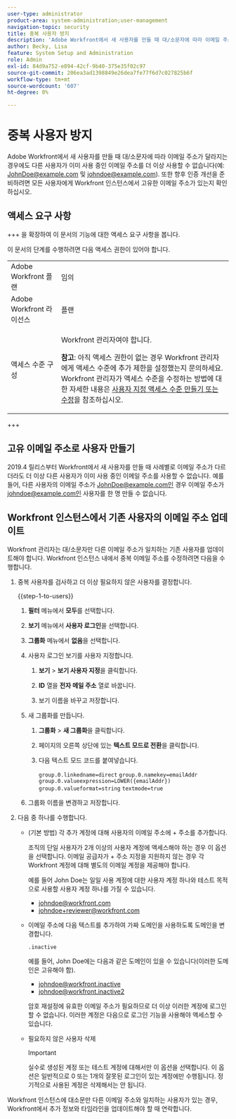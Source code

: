 ```yaml
---
user-type: administrator
product-area: system-administration;user-management
navigation-topic: security
title: 중복 사용자 방지
description: 'Adobe Workfront에서 새 사용자를 만들 때 대/소문자에 따라 이메일 주소가 달라지는 경우에도 다른 사용자가 이미 사용 중인 이메일 주소를 더 이상 사용할 수 없습니다(예: JohnDoe@example.com 및 johndoe@example.com). 또한 향후 인증 개선을 준비하려면 모든 사용자에게 Workfront 인스턴스에서 고유한 이메일 주소가 있는지 확인하십시오.'
author: Becky, Lisa
feature: System Setup and Administration
role: Admin
exl-id: 84d9a752-e894-42cf-9b40-375e35f02c97
source-git-commit: 206ea3ad1398849e26dea7fe77f6d7c027825b6f
workflow-type: tm+mt
source-wordcount: '607'
ht-degree: 0%

---
```


# 중복 사용자 방지

Adobe Workfront에서 새 사용자를 만들 때 대/소문자에 따라 이메일 주소가 달라지는 경우에도 다른 사용자가 이미 사용 중인 이메일 주소를 더 이상 사용할 수 없습니다(예: JohnDoe@example.com 및 johndoe@example.com). 또한 향후 인증 개선을 준비하려면 모든 사용자에게 Workfront 인스턴스에서 고유한 이메일 주소가 있는지 확인하십시오.

## 액세스 요구 사항

+++ 을 확장하여 이 문서의 기능에 대한 액세스 요구 사항을 봅니다.

이 문서의 단계를 수행하려면 다음 액세스 권한이 있어야 합니다.

<table style="table-layout:auto"> 
 <col> 
 <col> 
 <tbody> 
  <tr> 
   <td role="rowheader">Adobe Workfront 플랜</td> 
   <td>임의</td> 
  </tr> 
  <tr> 
   <td role="rowheader">Adobe Workfront 라이선스</td> 
   <td>플랜</td> 
  </tr> 
  <tr> 
   <td role="rowheader">액세스 수준 구성</td> 
   <td> <p>Workfront 관리자여야 합니다.</p> <p><b>참고</b>: 아직 액세스 권한이 없는 경우 Workfront 관리자에게 액세스 수준에 추가 제한을 설정했는지 문의하세요. Workfront 관리자가 액세스 수준을 수정하는 방법에 대한 자세한 내용은 <a href="../../../administration-and-setup/add-users/configure-and-grant-access/create-modify-access-levels.md" class="MCXref xref">사용자 지정 액세스 수준 만들기 또는 수정</a>을 참조하십시오.</p> </td> 
  </tr> 
 </tbody> 
</table>

+++

## 고유 이메일 주소로 사용자 만들기

2019.4 릴리스부터 Workfront에서 새 사용자를 만들 때 사례별로 이메일 주소가 다르더라도 더 이상 다른 사용자가 이미 사용 중인 이메일 주소를 사용할 수 없습니다. 예를 들어, 다른 사용자의 이메일 주소가 JohnDoe@example.com인 경우 이메일 주소가 johndoe@example.com인 사용자를 한 명 만들 수 없습니다.

## Workfront 인스턴스에서 기존 사용자의 이메일 주소 업데이트

Workfront 관리자는 대/소문자만 다른 이메일 주소가 일치하는 기존 사용자를 업데이트해야 합니다.
Workfront 인스턴스 내에서 중복 이메일 주소를 수정하려면 다음을 수행합니다.

1. 중복 사용자를 검사하고 더 이상 필요하지 않은 사용자를 결정합니다.

   {{step-1-to-users}}

   1. **필터** 메뉴에서 **모두**&#x200B;를 선택합니다.

   1. **보기** 메뉴에서 **사용자 로그인**&#x200B;을 선택합니다.

   1. **그룹화** 메뉴에서 **없음**&#x200B;을 선택합니다.

   1. 사용자 로그인 보기를 사용자 지정합니다.

      1. **보기** > **보기 사용자 지정**&#x200B;을 클릭합니다.

      1. **ID** 열을 **전자 메일 주소** 열로 바꿉니다.

      1. 보기 이름을 바꾸고 저장합니다.

   1. 새 그룹화를 만듭니다.

      1. **그룹화** > **새 그룹화**&#x200B;을 클릭합니다.

      1. 페이지의 오른쪽 상단에 있는 **텍스트 모드로 전환**&#x200B;을 클릭합니다.
      1. 다음 텍스트 모드 코드를 붙여넣습니다.

         `group.0.linkedname=direct`
         `group.0.namekey=emailAddr`
         `group.0.valueexpression=LOWER({emailAddr})`
         `group.0.valueformat=string`
         `textmode=true`

   1. 그룹화 이름을 변경하고 저장합니다.

1. 다음 중 하나를 수행합니다.

   * (기본 방법) 각 추가 계정에 대해 사용자의 이메일 주소에 + 주소를 추가합니다.

     조직의 단일 사용자가 2개 이상의 사용자 계정에 액세스해야 하는 경우 이 옵션을 선택합니다. 이메일 공급자가 + 주소 지정을 지원하지 않는 경우 각 Workfront 계정에 대해 별도의 이메일 계정을 제공해야 합니다.

     예를 들어 John Doe는 일일 사용 계정에 대한 사용자 계정 하나와 테스트 목적으로 사용할 사용자 계정 하나를 가질 수 있습니다.

      * johndoe@workfront.com
      * johndoe+reviewer@workfront.com

   * 이메일 주소에 다음 텍스트를 추가하여 가짜 도메인을 사용하도록 도메인을 변경합니다.

     `.inactive`

     예를 들어, John Doe에는 다음과 같은 도메인이 있을 수 있습니다(이러한 도메인은 고유해야 함).

      * johndoe@workfront.inactive
      * johndoe@workfront.inactive2

     암호 재설정에 유효한 이메일 주소가 필요하므로 더 이상 이러한 계정에 로그인할 수 없습니다. 이러한 계정은 다음으로 로그인 기능을 사용해야 액세스할 수 있습니다.

   * 필요하지 않은 사용자 삭제

     >[!IMPORTANT]
     >
     >실수로 생성된 계정 또는 테스트 계정에 대해서만 이 옵션을 선택합니다. 이 옵션은 일반적으로 0 또는 1개의 잘못된 로그인이 있는 계정에만 수행됩니다. 정기적으로 사용된 계정은 삭제해서는 안 됩니다.

Workfront 인스턴스에 대소문만 다른 이메일 주소와 일치하는 사용자가 있는 경우, Workfront에서 추가 정보와 타임라인을 업데이트해야 할 때 연락합니다.
